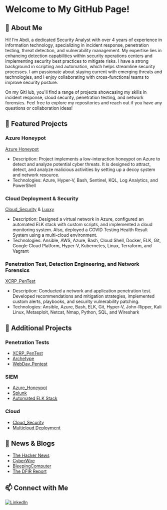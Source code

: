 # Welcome to My GitHub Page!

## 👋 About Me
Hi! I’m Abdi, a dedicated Security Analyst with over 4 years of experience in information technology, specializing in incident response, penetration testing, threat detection, and vulnerability management. My expertise lies in enhancing detection capabilities within security operations centers and implementing security best practices to mitigate risks. I have a strong background in scripting and automation, which helps streamline security processes. I am passionate about staying current with emerging threats and technologies, and I enjoy collaborating with cross-functional teams to improve security posture.

On my GitHub, you'll find a range of projects showcasing my skills in incident response, cloud security, penetration testing, and network forensics. Feel free to explore my repositories and reach out if you have any questions or collaboration ideas!

## 🌟 Featured Projects
### Azure Honeypot
[Azure Honeypot](https://github.com/aele1401/Azure-Honeypot)

- Description: Project implements a low-interaction honeypot on Azure to detect and analyze potential cyber threats. It is designed to attract, detect, and analyze malicious activities by setting up a decoy system and network resource. 
- Technologies: Azure, Hyper-V, Bash, Sentinel, KQL, Log Analytics, and PowerShell

### Cloud Deployment & Security
[Cloud_Security](https://github.com/aele1401/Cloud_Security) & [Luxxy](https://github.com/aele1401/Luxxy)
- Description: Designed a virtual network in Azure, configured an automated ELK stack with custom scripts, and implemented a cloud monitoring system. Also, deployed a COVID Testing Health Result System using a multi-cloud environment.
- Technologies: Ansible, AWS, Azure, Bash, Cloud Shell, Docker, ELK, Git, Google Cloud Platform, Hyper-V, Kubernetes, Linux, Terraform, and Vagrant

### Penetration Test, Detection Engineering, and Network Forensics
[XCRP_PenTest](https://github.com/aele1401/XCRP_PenTest)
- Description: Conducted a network and application penetration test. Developed recommendations and mitigation strategies, implemented custom alerts, playbooks, and security vulnerability patching.
- Technologies: Ansible, Azure, Bash, ELK, Git, Hyper-V, John-Ripper, Kali Linux, Metasploit, Netcat, Nmap, Python, SQL, and Wireshark

## 🔭 Additional Projects
### Penetration Tests
- [XCRP_PenTest](https://github.com/aele1401/XCRP_PenTest)
- [Archetype](https://github.com/aele1401/HacktheBox/tree/main/Archetype)
- [WebDav_Pentest](https://github.com/aele1401/WebDav_Pentest)

### SIEM
- [Azure_Honeypot](https://github.com/aele1401/Azure-Honeypot)
- [Splunk](https://github.com/aele1401/SIEM)
- [Automated ELK Stack](https://github.com/aele1401/Cloud_Security)

### Cloud
- [Cloud_Security](https://github.com/aele1401/Cloud_Security)
- [Multicloud Deployment](https://github.com/aele1401/Luxxy)

## 🌱 News & Blogs
- [The Hacker News](https://thehackernews.com/)
- [CyberWire](https://thecyberwire.com/)
- [BleepingComputer](https://www.bleepingcomputer.com/)
- [The DFIR Report](https://thedfirreport.com/)

## 📫 Connect with Me
[![LinkedIn](https://img.shields.io/badge/LinkedIn-Connect-blue?style=flat&logo=linkedin)](https://www.linkedin.com/in/https://www.linkedin.com/in/abdi-e-21a052138/)



